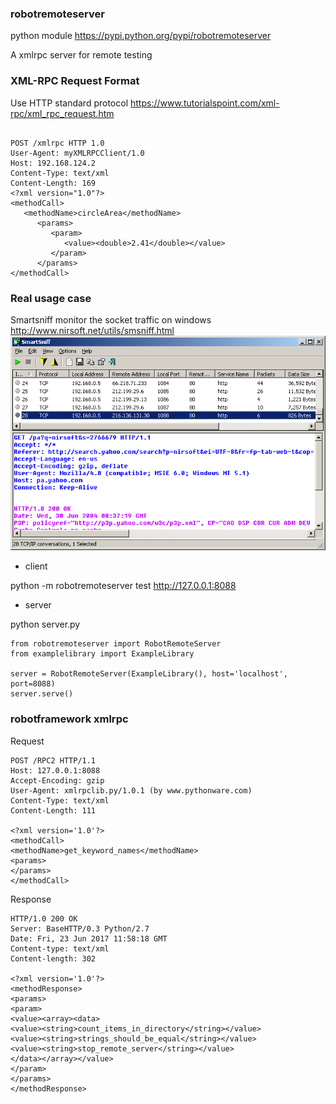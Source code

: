 
### robotremoteserver
python module
https://pypi.python.org/pypi/robotremoteserver

A xmlrpc server for remote testing

### XML-RPC Request Format
Use HTTP standard protocol
https://www.tutorialspoint.com/xml-rpc/xml_rpc_request.htm

```

POST /xmlrpc HTTP 1.0
User-Agent: myXMLRPCClient/1.0
Host: 192.168.124.2
Content-Type: text/xml
Content-Length: 169
<?xml version="1.0"?>
<methodCall>
   <methodName>circleArea</methodName>
      <params>
         <param>
            <value><double>2.41</double></value>
         </param>
      </params>
</methodCall>
```

### Real usage case

Smartsniff
monitor the socket traffic on windows
http://www.nirsoft.net/utils/smsniff.html
![](/assets/smsniff.gif)

* client

python -m robotremoteserver test http://127.0.0.1:8088

* server

python server.py

```
from robotremoteserver import RobotRemoteServer
from examplelibrary import ExampleLibrary

server = RobotRemoteServer(ExampleLibrary(), host='localhost', port=8088)
server.serve()
```

### robotframework xmlrpc
Request
```
POST /RPC2 HTTP/1.1
Host: 127.0.0.1:8088
Accept-Encoding: gzip
User-Agent: xmlrpclib.py/1.0.1 (by www.pythonware.com)
Content-Type: text/xml
Content-Length: 111

<?xml version='1.0'?>
<methodCall>
<methodName>get_keyword_names</methodName>
<params>
</params>
</methodCall>
```

Response
```
HTTP/1.0 200 OK
Server: BaseHTTP/0.3 Python/2.7
Date: Fri, 23 Jun 2017 11:58:18 GMT
Content-type: text/xml
Content-length: 302

<?xml version='1.0'?>
<methodResponse>
<params>
<param>
<value><array><data>
<value><string>count_items_in_directory</string></value>
<value><string>strings_should_be_equal</string></value>
<value><string>stop_remote_server</string></value>
</data></array></value>
</param>
</params>
</methodResponse>
```
